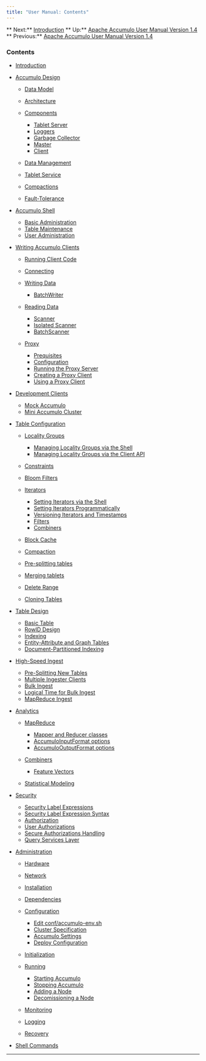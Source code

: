 ```yaml
---
title: "User Manual: Contents"
---
```


** Next:** [Introduction][2] ** Up:** [Apache Accumulo User Manual Version 1.4][4] ** Previous:** [Apache Accumulo User Manual Version 1.4][4]   
  
  


### <a id="Contents"></a> Contents

* [Introduction][2]
* [Accumulo Design][6]

    * [Data Model][7]
    * [Architecture][8]
    * [Components][9]

        * [Tablet Server][10]
        * [Loggers][11]
        * [Garbage Collector][12]
        * [Master][13]
        * [Client][14]

    * [Data Management][15]
    * [Tablet Service][16]
    * [Compactions][17]
    * [Fault-Tolerance][18]

  

* [Accumulo Shell][19]

    * [Basic Administration][20]
    * [Table Maintenance][21]
    * [User Administration][22]

  

* [Writing Accumulo Clients][23]

    * [Running Client Code][24]
    * [Connecting][25]
    * [Writing Data][26]

        * [BatchWriter][27]

    * [Reading Data][28]

        * [Scanner][29]
        * [Isolated Scanner][30]
        * [BatchScanner][31]

    * [Proxy][32]

        * [Prequisites][33]
        * [Configuration][34]
        * [Running the Proxy Server][35]
        * [Creating a Proxy Client][36]
        * [Using a Proxy Client][37]

  

* [Development Clients][38]

    * [Mock Accumulo][39]
    * [Mini Accumulo Cluster][40]

  

* [Table Configuration][41]

    * [Locality Groups][42]

        * [Managing Locality Groups via the Shell][43]
        * [Managing Locality Groups via the Client API][44]

    * [Constraints][45]
    * [Bloom Filters][46]
    * [Iterators][47]

        * [Setting Iterators via the Shell][48]
        * [Setting Iterators Programmatically][49]
        * [Versioning Iterators and Timestamps][50]
        * [Filters][51]
        * [Combiners][52]

    * [Block Cache][53]
    * [Compaction][54]
    * [Pre-splitting tables][55]
    * [Merging tablets][56]
    * [Delete Range][57]
    * [Cloning Tables][58]

  

* [Table Design][59]

    * [Basic Table][60]
    * [RowID Design][61]
    * [Indexing][62]
    * [Entity-Attribute and Graph Tables][63]
    * [Document-Partitioned Indexing][64]

  

* [High-Speed Ingest][65]

    * [Pre-Splitting New Tables][66]
    * [Multiple Ingester Clients][67]
    * [Bulk Ingest][68]
    * [Logical Time for Bulk Ingest][69]
    * [MapReduce Ingest][70]

  

* [Analytics][71]

    * [MapReduce][72]

        * [Mapper and Reducer classes][73]
        * [AccumuloInputFormat options][74]
        * [AccumuloOutputFormat options][75]

    * [Combiners][76]

        * [Feature Vectors][77]

    * [Statistical Modeling][78]

  

* [Security][79]

    * [Security Label Expressions][80]
    * [Security Label Expression Syntax][81]
    * [Authorization][82]
    * [User Authorizations][83]
    * [Secure Authorizations Handling][84]
    * [Query Services Layer][85]

  

* [Administration][86]

    * [Hardware][87]
    * [Network][88]
    * [Installation][89]
    * [Dependencies][90]
    * [Configuration][91]

        * [Edit conf/accumulo-env.sh][92]
        * [Cluster Specification][93]
        * [Accumulo Settings][94]
        * [Deploy Configuration][95]

    * [Initialization][96]
    * [Running][97]

        * [Starting Accumulo][98]
        * [Stopping Accumulo][99]
        * [Adding a Node][100]
        * [Decomissioning a Node][101]

    * [Monitoring][102]
    * [Logging][103]
    * [Recovery][104]

  

* [Shell Commands][105]

  


* * *

[2]: Introduction.html
[4]: accumulo_user_manual.html
[6]: Accumulo_Design.html
[7]: Accumulo_Design.html#Data_Model
[8]: Accumulo_Design.html#Architecture
[9]: Accumulo_Design.html#Components
[10]: Accumulo_Design.html#Tablet_Server
[11]: Accumulo_Design.html#Loggers
[12]: Accumulo_Design.html#Garbage_Collector
[13]: Accumulo_Design.html#Master
[14]: Accumulo_Design.html#Client
[15]: Accumulo_Design.html#Data_Management
[16]: Accumulo_Design.html#Tablet_Service
[17]: Accumulo_Design.html#Compactions
[18]: Accumulo_Design.html#Fault-Tolerance
[19]: Accumulo_Shell.html
[20]: Accumulo_Shell.html#Basic_Administration
[21]: Accumulo_Shell.html#Table_Maintenance
[22]: Accumulo_Shell.html#User_Administration
[23]: Writing_Accumulo_Clients.html
[24]: Writing_Accumulo_Clients.html#Running_Client_Code
[25]: Writing_Accumulo_Clients.html#Connecting
[26]: Writing_Accumulo_Clients.html#Writing_Data
[27]: Writing_Accumulo_Clients.html#BatchWriter
[28]: Writing_Accumulo_Clients.html#Reading_Data
[29]: Writing_Accumulo_Clients.html#Scanner
[30]: Writing_Accumulo_Clients.html#Isolated_Scanner
[31]: Writing_Accumulo_Clients.html#BatchScanner
[32]: Writing_Accumulo_Clients.html#Proxy
[33]: Writing_Accumulo_Clients.html#Prequisites
[34]: Writing_Accumulo_Clients.html#Configuration
[35]: Writing_Accumulo_Clients.html#Running_the_Proxy_Server
[36]: Writing_Accumulo_Clients.html#Creating_a_Proxy_Client
[37]: Writing_Accumulo_Clients.html#Using_a_Proxy_Client
[38]: Development_Clients.html
[39]: Development_Clients.html#Mock_Accumulo
[40]: Development_Clients.html#Mini_Accumulo_Cluster
[41]: Table_Configuration.html
[42]: Table_Configuration.html#Locality_Groups
[43]: Table_Configuration.html#Managing_Locality_Groups_via_the_Shell
[44]: Table_Configuration.html#Managing_Locality_Groups_via_the_Client_API
[45]: Table_Configuration.html#Constraints
[46]: Table_Configuration.html#Bloom_Filters
[47]: Table_Configuration.html#Iterators
[48]: Table_Configuration.html#Setting_Iterators_via_the_Shell
[49]: Table_Configuration.html#Setting_Iterators_Programmatically
[50]: Table_Configuration.html#Versioning_Iterators_and_Timestamps
[51]: Table_Configuration.html#Filters
[52]: Table_Configuration.html#Combiners
[53]: Table_Configuration.html#Block_Cache
[54]: Table_Configuration.html#Compaction
[55]: Table_Configuration.html#Pre-splitting_tables
[56]: Table_Configuration.html#Merging_tablets
[57]: Table_Configuration.html#Delete_Range
[58]: Table_Configuration.html#Cloning_Tables
[59]: Table_Design.html
[60]: Table_Design.html#Basic_Table
[61]: Table_Design.html#RowID_Design
[62]: Table_Design.html#Indexing
[63]: Table_Design.html#Entity-Attribute_and_Graph_Tables
[64]: Table_Design.html#Document-Partitioned_Indexing
[65]: High_Speed_Ingest.html
[66]: High_Speed_Ingest.html#Pre-Splitting_New_Tables
[67]: High_Speed_Ingest.html#Multiple_Ingester_Clients
[68]: High_Speed_Ingest.html#Bulk_Ingest
[69]: High_Speed_Ingest.html#Logical_Time_for_Bulk_Ingest
[70]: High_Speed_Ingest.html#MapReduce_Ingest
[71]: Analytics.html
[72]: Analytics.html#MapReduce
[73]: Analytics.html#Mapper_and_Reducer_classes
[74]: Analytics.html#AccumuloInputFormat_options
[75]: Analytics.html#AccumuloOutputFormat_options
[76]: Analytics.html#Combiners
[77]: Analytics.html#Feature_Vectors
[78]: Analytics.html#Statistical_Modeling
[79]: Security.html
[80]: Security.html#Security_Label_Expressions
[81]: Security.html#Security_Label_Expression_Syntax
[82]: Security.html#Authorization
[83]: Security.html#User_Authorizations
[84]: Security.html#Secure_Authorizations_Handling
[85]: Security.html#Query_Services_Layer
[86]: Administration.html
[87]: Administration.html#Hardware
[88]: Administration.html#Network
[89]: Administration.html#Installation
[90]: Administration.html#Dependencies
[91]: Administration.html#Configuration
[92]: Administration.html#Edit_conf/accumulo-env.sh
[93]: Administration.html#Cluster_Specification
[94]: Administration.html#Accumulo_Settings
[95]: Administration.html#Deploy_Configuration
[96]: Administration.html#Initialization
[97]: Administration.html#Running
[98]: Administration.html#Starting_Accumulo
[99]: Administration.html#Stopping_Accumulo
[100]: Administration.html#Adding_a_Node
[101]: Administration.html#Decomissioning_a_Node
[102]: Administration.html#Monitoring
[103]: Administration.html#Logging
[104]: Administration.html#Recovery
[105]: Shell_Commands.html

